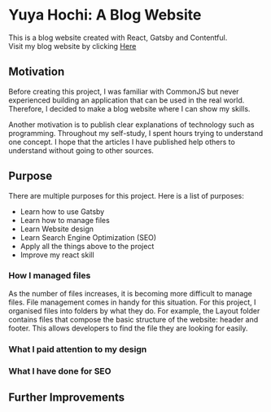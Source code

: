 # Yuya Hochi: A Blog Website
This is a blog website created with React, Gatsby and Contentful. </br>
Visit my blog website by clicking [Here](https://www.yuyahochi.com/)

## Motivation
Before creating this project, I was familiar with CommonJS but never experienced building an application that can be used in the real world. Therefore, I decided to make a blog website where I can show my skills.

Another motivation is to publish clear explanations of technology such as programming. Throughout my self-study, I spent hours trying to understand one concept. I hope that the articles I have published help others to understand without going to other sources.

## Purpose
There are multiple purposes for this project. Here is a list of purposes:
- Learn how to use Gatsby
- Learn how to manage files
- Learn Website design
- Learn Search Engine Optimization (SEO)
- Apply all the things above to the project
- Improve my react skill

### How I managed files
As the number of files increases, it is becoming more difficult to manage files. File management comes in handy for this situation. For this project, I organised files into folders by what they do. For example, the Layout folder contains files that compose the basic structure of the website: header and footer. This allows developers to find the file they are looking for easily.

### What I paid attention to my design


### What I have done for SEO


## Further Improvements

